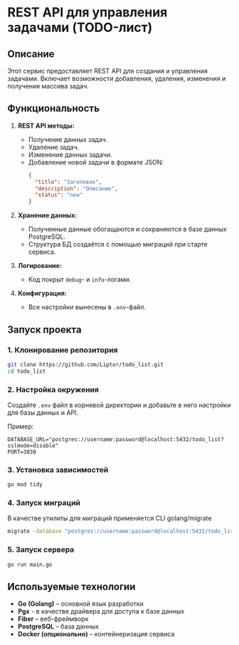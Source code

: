 # REST API для управления задачами (TODO-лист)

## Описание
Этот сервис предоставляет REST API для создания и управления задачами. Включает возможности добавления, удаления, изменения и получения массива задач.

## Функциональность
1. **REST API методы:**
   - Получение данных задач.
   - Удаление задач.
   - Изменение данных задачи.
   - Добавление новой задачи в формате JSON:
     ```json
     {
       "title": "Заголовок",
       "description": "Описание",
       "status": "new"
     }
     ```
2. **Хранение данных:**
   - Полученные данные обогащаются и сохраняются в базе данных PostgreSQL.
   - Структура БД создаётся с помощью миграций при старте сервиса.

3. **Логирование:**
   - Код покрыт `debug`- и `info`-логами.
   
4. **Конфигурация:**
   - Все настройки вынесены в `.env`-файл.
   
## Запуск проекта
### 1. Клонирование репозитория
```sh
git clone https://github.com/Liptor/todo_list.git
cd todo_list
```

### 2. Настройка окружения
Создайте `.env` файл в корневой директории и добавьте в него настройки для базы данных и API.

Пример:
```env
DATABASE_URL="postgres://username:password@localhost:5432/todo_list?sslmode=disable"
PORT=3030

```

### 3. Установка зависимостей
```sh
go mod tidy
```

### 4. Запуск миграций
В качестве утилиты для миграций применяется CLI golang/migrate

```sh
migrate -database "postgres://username:password@localhost:5432/todo_list?sslmode=disable" -path internal/database/migration up 
```

### 5. Запуск сервера
```sh
go run main.go
```

## Используемые технологии
- **Go (Golang)** – основной язык разработки
- **Pgx** - в качестве драйвера для доступа к базе данных
- **Fiber** – веб-фреймворк
- **PostgreSQL** – база данных
- **Docker (опционально)** – контейнеризация сервиса


